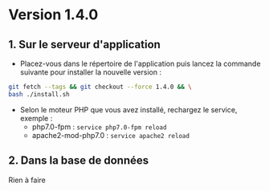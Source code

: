 # Version 1.4.0

## 1. Sur le serveur d'application
  
- Placez-vous dans le répertoire de l'application puis lancez la commande suivante 
pour installer la nouvelle version :

```bash
git fetch --tags && git checkout --force 1.4.0 && \
bash ./install.sh
```

- Selon le moteur PHP que vous avez installé, rechargez le service, exemple :
  - php7.0-fpm         : `service php7.0-fpm reload`
  - apache2-mod-php7.0 : `service apache2 reload`

## 2. Dans la base de données

Rien à faire